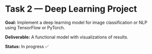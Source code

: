 # Task 2 — Deep Learning Project

**Goal:** Implement a deep learning model for image classification or NLP using TensorFlow or PyTorch.

**Deliverable:** A functional model with visualizations of results.

**Status:** In progress ✅
